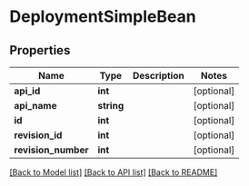 # DeploymentSimpleBean

## Properties
Name | Type | Description | Notes
------------ | ------------- | ------------- | -------------
**api_id** | **int** |  | [optional] 
**api_name** | **string** |  | [optional] 
**id** | **int** |  | [optional] 
**revision_id** | **int** |  | [optional] 
**revision_number** | **int** |  | [optional] 

[[Back to Model list]](../README.md#documentation-for-models) [[Back to API list]](../README.md#documentation-for-api-endpoints) [[Back to README]](../README.md)


